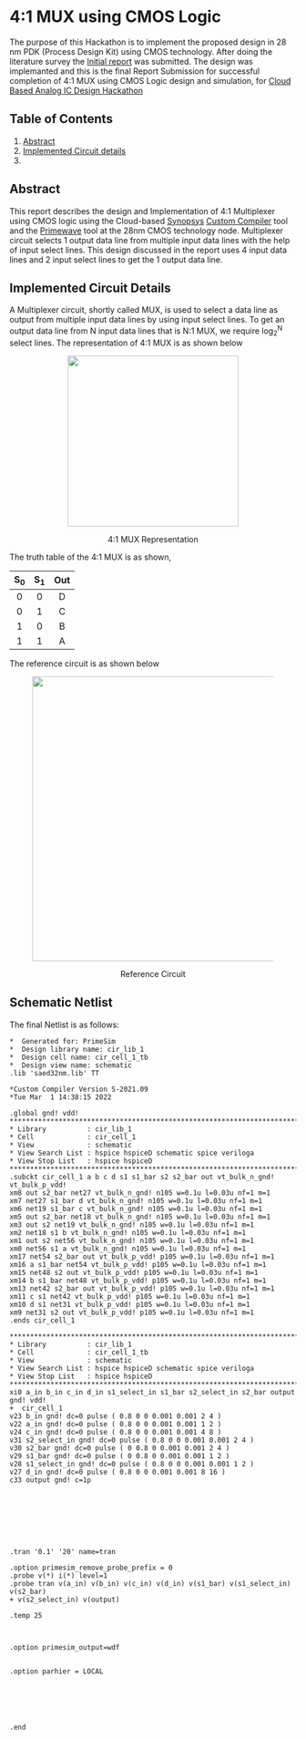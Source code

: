 # 4:1 MUX using CMOS Logic
The purpose of this Hackathon is to implement the proposed design in 28 nm PDK (Process Design Kit) using CMOS technology. After doing the literature survey the [Initial report](https://github.com/gaeyasrisatyavinnakota/4to1_MUX_using_CMOS_Logic/blob/main/GAEYA%20SRI%20SATYA%20VINNAKOTA_INITIAL%20REPORT_ACBDH.pdf) was submitted. The design was implemanted and this is the final Report Submission for successful completion of 4:1 MUX using CMOS Logic design and simulation, for [Cloud Based Analog IC Design Hackathon](https://www.iith.ac.in/events/2022/02/15/Cloud-Based-Analog-IC-Design-Hackathon/)
## Table of Contents
1. [Abstract](#abstract)
2. [Implemented Circuit details](#implemented-circuit-details)
3. 
## Abstract
This report describes the design and Implementation of 4:1 Multiplexer using CMOS logic using the Cloud-based [Synopsys](https://www.synopsys.com/) [Custom Compiler](https://www.synopsys.com/implementation-and-signoff/custom-design-platform/custom-compiler.html) tool and the [Primewave](https://www.synopsys.com/implementation-and-signoff/ams-simulation/primewave.html) tool at the 28nm CMOS technology node. Multiplexer circuit selects 1 output data line from multiple input data lines with the help of input select lines. This design discussed in the report uses 4 input data lines and 2 input select lines to get the 1 output data line.

## Implemented Circuit Details
A Multiplexer circuit, shortly called MUX, is used to select a data line as output from multiple input data lines by using input select lines. To get an output data line from N input data lines that is N:1 MUX, we require log<sub>2</sub><sup>N</sup> select lines.
The representation of 4:1 MUX is as shown below 
<figure>
<p align="center"><img src="https://github.com/gaeyasrisatyavinnakota/4to1_MUX_using_CMOS_Logic/blob/main/Images/mux_symbol.png" width="300" height ="300"></p>
<figcaption><p align = "center">4:1 MUX Representation</p></figcaption>
</figure>

The truth table of the 4:1 MUX is as shown,

| S<sub>0</sub> | S<sub>1</sub> | Out |
|    :----:   |    :----:   |    :----:   |
|0|0|D|
|0|1|C|
|1|0|B|
|1|1|A|

The reference circuit is as shown below
<figure>
<p align="center"><img src="https://github.com/gaeyasrisatyavinnakota/4to1_MUX_using_CMOS_Logic/blob/main/Images/cir_img.png" width="600" height ="500"></p>
<figcaption><p align = "center">Reference Circuit</p></figcaption>
</figure>

## Schematic Netlist

The final Netlist is as follows:
```
*  Generated for: PrimeSim
*  Design library name: cir_lib_1
*  Design cell name: cir_cell_1_tb
*  Design view name: schematic
.lib 'saed32nm.lib' TT

*Custom Compiler Version S-2021.09
*Tue Mar  1 14:38:15 2022

.global gnd! vdd!
********************************************************************************
* Library          : cir_lib_1
* Cell             : cir_cell_1
* View             : schematic
* View Search List : hspice hspiceD schematic spice veriloga
* View Stop List   : hspice hspiceD
********************************************************************************
.subckt cir_cell_1 a b c d s1 s1_bar s2 s2_bar out vt_bulk_n_gnd! vt_bulk_p_vdd!
xm8 out s2_bar net27 vt_bulk_n_gnd! n105 w=0.1u l=0.03u nf=1 m=1
xm7 net27 s1_bar d vt_bulk_n_gnd! n105 w=0.1u l=0.03u nf=1 m=1
xm6 net19 s1_bar c vt_bulk_n_gnd! n105 w=0.1u l=0.03u nf=1 m=1
xm5 out s2_bar net18 vt_bulk_n_gnd! n105 w=0.1u l=0.03u nf=1 m=1
xm3 out s2 net19 vt_bulk_n_gnd! n105 w=0.1u l=0.03u nf=1 m=1
xm2 net18 s1 b vt_bulk_n_gnd! n105 w=0.1u l=0.03u nf=1 m=1
xm1 out s2 net56 vt_bulk_n_gnd! n105 w=0.1u l=0.03u nf=1 m=1
xm0 net56 s1 a vt_bulk_n_gnd! n105 w=0.1u l=0.03u nf=1 m=1
xm17 net54 s2_bar out vt_bulk_p_vdd! p105 w=0.1u l=0.03u nf=1 m=1
xm16 a s1_bar net54 vt_bulk_p_vdd! p105 w=0.1u l=0.03u nf=1 m=1
xm15 net48 s2 out vt_bulk_p_vdd! p105 w=0.1u l=0.03u nf=1 m=1
xm14 b s1_bar net48 vt_bulk_p_vdd! p105 w=0.1u l=0.03u nf=1 m=1
xm13 net42 s2_bar out vt_bulk_p_vdd! p105 w=0.1u l=0.03u nf=1 m=1
xm11 c s1 net42 vt_bulk_p_vdd! p105 w=0.1u l=0.03u nf=1 m=1
xm10 d s1 net31 vt_bulk_p_vdd! p105 w=0.1u l=0.03u nf=1 m=1
xm9 net31 s2 out vt_bulk_p_vdd! p105 w=0.1u l=0.03u nf=1 m=1
.ends cir_cell_1

********************************************************************************
* Library          : cir_lib_1
* Cell             : cir_cell_1_tb
* View             : schematic
* View Search List : hspice hspiceD schematic spice veriloga
* View Stop List   : hspice hspiceD
********************************************************************************
xi0 a_in b_in c_in d_in s1_select_in s1_bar s2_select_in s2_bar output gnd! vdd!
+  cir_cell_1
v23 b_in gnd! dc=0 pulse ( 0.8 0 0 0.001 0.001 2 4 )
v22 a_in gnd! dc=0 pulse ( 0.8 0 0 0.001 0.001 1 2 )
v24 c_in gnd! dc=0 pulse ( 0.8 0 0 0.001 0.001 4 8 )
v31 s2_select_in gnd! dc=0 pulse ( 0.8 0 0 0.001 0.001 2 4 )
v30 s2_bar gnd! dc=0 pulse ( 0 0.8 0 0.001 0.001 2 4 )
v29 s1_bar gnd! dc=0 pulse ( 0 0.8 0 0.001 0.001 1 2 )
v28 s1_select_in gnd! dc=0 pulse ( 0.8 0 0 0.001 0.001 1 2 )
v27 d_in gnd! dc=0 pulse ( 0.8 0 0 0.001 0.001 8 16 )
c33 output gnd! c=1p








.tran '0.1' '20' name=tran

.option primesim_remove_probe_prefix = 0
.probe v(*) i(*) level=1
.probe tran v(a_in) v(b_in) v(c_in) v(d_in) v(s1_bar) v(s1_select_in) v(s2_bar)
+ v(s2_select_in) v(output)

.temp 25



.option primesim_output=wdf


.option parhier = LOCAL






.end
```
